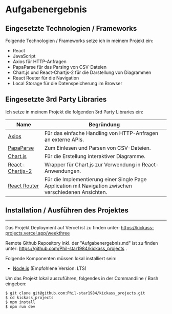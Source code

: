 # Aufgabenergebnis

## Eingesetzte Technologien / Frameworks

Folgende Technologien / Frameworks setze ich in meinem Projekt ein:

- React
- JavaScript
- Axios für HTTP-Anfragen
- PapaParse für das Parsing von CSV-Dateien
- Chart.js und React-Chartjs-2 für die Darstellung von Diagrammen
- React Router für die Navigation
- Local Storage für die Datenspeicherung im Browser

## Eingesetzte 3rd Party Libraries

Ich setze in meinem Projekt die folgenden 3rd Party Libraries ein:

| Name                                                               | Begründung                                                                                             |
| ------------------------------------------------------------------ | ------------------------------------------------------------------------------------------------------ |
| [Axios](https://github.com/axios/axios)                            | Für das einfache Handling von HTTP-Anfragen an externe APIs.                                           |
| [PapaParse](https://www.papaparse.com/)                            | Zum Einlesen und Parsen von CSV-Dateien.                                                               |
| [Chart.js](https://www.chartjs.org/)                               | Für die Erstellung interaktiver Diagramme.                                                             |
| [React-Chartjs-2](https://github.com/reactchartjs/react-chartjs-2) | Wrapper für Chart.js zur Verwendung in React-Anwendungen.                                              |
| [React Router](https://reactrouter.com/)                           | Für die Implementierung einer Single Page Application mit Navigation zwischen verschiedenen Ansichten. |

## Installation / Ausführen des Projektes

---

Das Projekt Deployment auf Vercel ist zu finden unter:
https://kickass-projects.vercel.app/weekthree

Remote Github Repository inkl. der "Aufgabenergebnis.md" ist zu finden unter:
https://github.com/Phil-star1984/kickass_projects .

Folgende Komponenten müssen lokal installiert sein:

- [Node.js](https://nodejs.org/en/) (Empfohlene Version: LTS)

Um das Projekt lokal auszuführen, folgendes in der Commandline / Bash eingeben:

```console
$ git clone git@github.com:Phil-star1984/kickass_projects.git
$ cd kickass_projects
$ npm install
$ npm run dev
```
